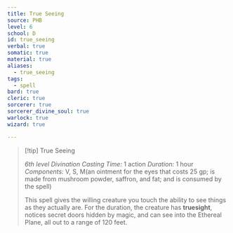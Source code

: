 ```yaml
---
title: True Seeing
source: PHB
level: 6
school: D
id: true_seeing
verbal: true
somatic: true
material: true
aliases:
  - true_seeing
tags:
  - spell
bard: true
cleric: true
sorcerer: true
sorcerer_divine_soul: true
warlock: true
wizard: true

---
```

>[!tip] True Seeing
>
> *6th level Divination*
> *Casting Time:* 1 action
> *Duration:* 1 hour
> *Components:* V, S, M(an ointment for the eyes that costs 25 gp; is made from mushroom powder, saffron, and fat; and is consumed by the spell)
>
>This spell gives the willing creature you touch the ability to see things as they actually are. For the duration, the creature has **truesight**, notices secret doors hidden by magic, and can see into the Ethereal Plane, all out to a range of 120 feet.
>

